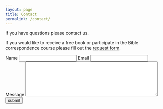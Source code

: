 ```yaml
---
layout: page
title: Contact
permalink: /contact/
---
```


If you have questions please contact us.

If you would like to receive a free book or participate in the Bible correspondence course please fill out the [request form](/request).

<form action="//biblefor.me/forms/process.php" method="post">
<input type="hidden" name="form_tools_form_id" value="1" />
<label for="name">Name</label>
<input type="text" name="name" />
<label for="email">Email</label>
<input type="text" name="email" />
<label for="message">Message</label>

<textarea name="message" rows="7" cols="50">
</textarea>

<input type="submit" value="submit" />
</form>

